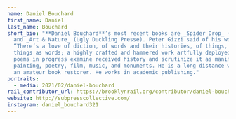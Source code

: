 ```yaml
---
name: Daniel Bouchard
first_name: Daniel
last_name: Bouchard
short_bio: "**Daniel Bouchard**’s most recent books are _Spider Drop_ (Subpress)
  and _Art & Nature_ (Ugly Duckling Presse). Peter Gizzi said of his work:
  “There’s a love of diction, of words and their histories, of things, and
  things as words; a highly crafted and hammered work artfully deployed.” His
  poems in progress examine received history and scrutinize it as manifested in
  painting, poetry, film, music, and monuments. He is a long distance walker and
  an amateur book restorer. He works in academic publishing."
portraits:
  - media: 2021/02/daniel-bouchard
rail_contributor_url: https://brooklynrail.org/contributor/daniel-bouchard
website: http://subpresscollective.com/
instagram: daniel_bouchard321
---
```

